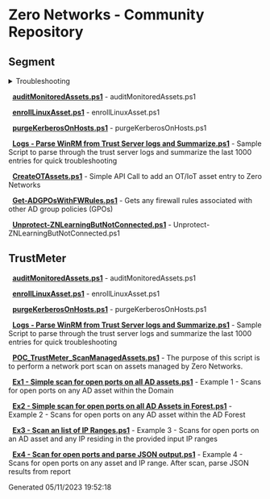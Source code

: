 # Zero Networks - Community Repository
## Segment

<details>
<summary>Troubleshooting</summary>

&nbsp;&nbsp;&nbsp;&nbsp;&nbsp;&nbsp; **[Network Port Connectivity Check.ps1](/home/runner/work/Community/Community/Segment/Troubleshooting/Network%20Port%20Connectivity%20Check.ps1)** - Does network connectivity Test on Clients and Trust Server on the required ports based on the Deployment guide

&nbsp;&nbsp;&nbsp;&nbsp;&nbsp;&nbsp; **[ZN_Troubleshooter_v01.ps1](/home/runner/work/Community/Community/Segment/Troubleshooting/ZN_Troubleshooter_v01.ps1)** - ZN_Troubleshooter_v01.ps1 



</details>


&nbsp; **[auditMonitoredAssets.ps1](Segment/audit-monitored-assets/auditMonitoredAssets.ps1)** - auditMonitoredAssets.ps1 


&nbsp; **[enrollLinuxAsset.ps1](Segment/Enroll%20Linux%20in%20Dashboard/enrollLinuxAsset.ps1)** - enrollLinuxAsset.ps1 


&nbsp; **[purgeKerberosOnHosts.ps1](Segment/purge-klist-gpupdate/purgeKerberosOnHosts.ps1)** - purgeKerberosOnHosts.ps1 


&nbsp; **[Logs - Parse WinRM from Trust Server logs and Summarize.ps1](Segment/Trust%20Server/Logs%20-%20Parse%20WinRM%20from%20Trust%20Server%20logs%20and%20Summarize.ps1)** - Sample Script to parse through the trust server logs and summarize the last 1000 entries for quick troubleshooting

&nbsp; **[CreateOTAssets.ps1](Segment/CreateOTAssets.ps1)** - Simple API Call to add an OT/IoT asset entry to Zero Networks

&nbsp; **[Get-ADGPOsWithFWRules.ps1](Segment/Get-ADGPOsWithFWRules.ps1)** - Gets any firewall rules associated with other AD group policies (GPOs)

&nbsp; **[Unprotect-ZNLearningButNotConnected.ps1](Segment/Unprotect-ZNLearningButNotConnected.ps1)** - Unprotect-ZNLearningButNotConnected.ps1 


## TrustMeter
&nbsp; **[auditMonitoredAssets.ps1](Segment/audit-monitored-assets/auditMonitoredAssets.ps1)** - auditMonitoredAssets.ps1 


&nbsp; **[enrollLinuxAsset.ps1](Segment/Enroll%20Linux%20in%20Dashboard/enrollLinuxAsset.ps1)** - enrollLinuxAsset.ps1 


&nbsp; **[purgeKerberosOnHosts.ps1](Segment/purge-klist-gpupdate/purgeKerberosOnHosts.ps1)** - purgeKerberosOnHosts.ps1 


&nbsp; **[Logs - Parse WinRM from Trust Server logs and Summarize.ps1](Segment/Trust%20Server/Logs%20-%20Parse%20WinRM%20from%20Trust%20Server%20logs%20and%20Summarize.ps1)** - Sample Script to parse through the trust server logs and summarize the last 1000 entries for quick troubleshooting

&nbsp; **[POC_TrustMeter_ScanManagedAssets.ps1](TrustMeter/POC/POC_TrustMeter_ScanManagedAssets.ps1)** - The purpose of this script is to perform a network port scan on assets managed by Zero Networks.

&nbsp; **[Ex1 - Simple scan for open ports on all AD assets.ps1](TrustMeter/Ex1%20-%20Simple%20scan%20for%20open%20ports%20on%20all%20AD%20assets.ps1)** - Example 1 - Scans for open ports on any AD asset within the Domain

&nbsp; **[Ex2 - Simple scan for open ports on all AD Assets in Forest.ps1](TrustMeter/Ex2%20-%20Simple%20scan%20for%20open%20ports%20on%20all%20AD%20Assets%20in%20Forest.ps1)** - Example 2 - Scans for open ports on any AD asset within the AD Forest

&nbsp; **[Ex3 - Scan an list of IP Ranges.ps1](TrustMeter/Ex3%20-%20Scan%20an%20list%20of%20IP%20Ranges.ps1)** - Example 3 - Scans for open ports on an AD asset and any IP residing in the provided input IP ranges

&nbsp; **[Ex4 - Scan for open ports and parse JSON output.ps1](TrustMeter/Ex4%20-%20Scan%20for%20open%20ports%20and%20parse%20JSON%20output.ps1)** - Example 4 - Scans for open ports on any asset and IP range. After scan, parse JSON results from report



 Generated 05/11/2023 19:52:18
